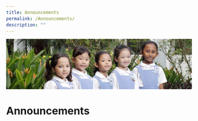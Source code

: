 ```yaml
---
title: Announcements
permalink: /Announcements/
description: ""
---
```

![](/images/banner-announcements.jpg)

Announcements
=============

